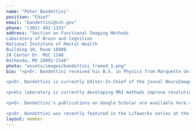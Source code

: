 ```yaml
---
name: "Peter Bandettini" 
position: "Chief"
email: "bandettini@nih.gov"
phone: "(301) 402-1333"
address: "Section on Functional Imaging Methods
Laboratory of Brain and Cognition
National Institute of Mental Health
Building 10, Room 1D80B
10 Center Dr. MSC 1148
Bethesda, MD 20892-1148"
photo: "assets/images/bandettini_framed_1.png"
bio: "<p>Dr. Bandettini received his B.S. in Physics from Marquette University in 1989 and his Ph.D. in Biophysics from the Medical College of Wisconsin in 1994, where he and his fellow graduate student, Eric Wong, played a role in the early development of magnetic resonance imaging of human brain function using blood oxygenation contrast. During his postdoctoral fellowship at the Massachusetts General Hospital, he continued his investigation of methods to increase the interpretability, resolution, and applicability of functional MRI techniques. In March of 1999, he joined NIMH as an Investigator in the Laboratory of Brain and Cognition and as the Director of the NIH Functional MRI core facility. In 2001, he was awarded the Scientific Director's Merit Award for his efforts in establishing the NIH FMRI core facility and in 2007 the team that he created was also awarded the Scientific Director's Merit Award for their outstanding work. In 2002, he was awarded the Wiley Young Investigator's Award at the annual Organization for Human Brain Mapping Meeting.</p>

<p>Dr. Bandettini is currently Editor-In-Chief of the jounal NeuroImage. He has been deeply involved with the Organization for Human Brain Mapping (OHBM) since 1997, serving as President from 2005-2007, Chair of the Program Committee from 2011-present and from 2001-2003, Secretary from 1999-2001, Chair of the Education Committee from 2000-2001. He has been a member of the OHBM scientific program committee for all years since 1997 except 1998, and 2008-11. He has also been very active in the International Society for Magnetic Resonance in Medicine (ISMRM), serving on their program committee from 2007-2010.</p>

<p>His laboratory is currently developing MRI methods improve resolution, sensitivity, interpretability, and applicability of functional MRI. His specific scientific interests are in the areas of fMRI decoding, multiple simultaneously embedded contrast fMRI, resting state fMRI, and multi-modal imaging. He also is very much motivated to move fMRI from a niche technique for understanding brian function in mostly healthy individuals and groups to a robust and informative technique that is used in the clinic on individuals to help diagnose disease and help predict treatment outcome. He strongly feels fMRI has considerable untapped potential for revealing a wealth of neuronal and physioligic information from individuals.</p>

<p>Dr. Bandettini's publications on Google Scholar are available here.</p>

<p>Dr. Bandettini was recently featured in the Lifeworks series at the NIH Office of Science and Education. A video of the interview is available here</p>" 
layout: member
---
```

